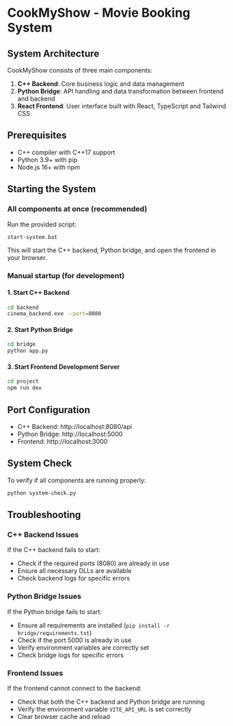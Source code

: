 # CookMyShow - Movie Booking System

## System Architecture

CookMyShow consists of three main components:

1. **C++ Backend**: Core business logic and data management
2. **Python Bridge**: API handling and data transformation between frontend and backend
3. **React Frontend**: User interface built with React, TypeScript and Tailwind CSS

## Prerequisites

- C++ compiler with C++17 support
- Python 3.9+ with pip
- Node.js 16+ with npm

## Starting the System

### All components at once (recommended)

Run the provided script:

```bash
start-system.bat
```

This will start the C++ backend, Python bridge, and open the frontend in your browser.

### Manual startup (for development)

#### 1. Start C++ Backend

```bash
cd backend
cinema_backend.exe --port=8080
```

#### 2. Start Python Bridge

```bash
cd bridge
python app.py
```

#### 3. Start Frontend Development Server

```bash
cd project
npm run dev
```

## Port Configuration

- C++ Backend: http://localhost:8080/api
- Python Bridge: http://localhost:5000
- Frontend: http://localhost:3000

## System Check

To verify if all components are running properly:

```bash
python system-check.py
```

## Troubleshooting

### C++ Backend Issues

If the C++ backend fails to start:
- Check if the required ports (8080) are already in use
- Ensure all necessary DLLs are available
- Check backend logs for specific errors

### Python Bridge Issues

If the Python bridge fails to start:
- Ensure all requirements are installed (`pip install -r bridge/requirements.txt`)
- Check if the port 5000 is already in use
- Verify environment variables are correctly set
- Check bridge logs for specific errors

### Frontend Issues

If the frontend cannot connect to the backend:
- Check that both the C++ backend and Python bridge are running
- Verify the environment variable `VITE_API_URL` is set correctly
- Clear browser cache and reload
